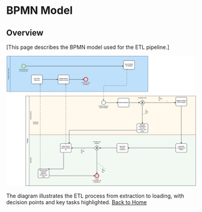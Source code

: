 # BPMN Model

## Overview
[This page describes the BPMN model used for the ETL pipeline.]

![BPMN Diagram](../diagrams/bpmn_diagram.jpg)

The diagram illustrates the ETL process from extraction to loading, with decision points and key tasks highlighted.
[Back to Home](index.md)

